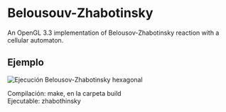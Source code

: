 # Belousouv-Zhabotinsky

An OpenGL 3.3 implementation of Belousov-Zhabotinsky reaction with a cellular automaton.

## Ejemplo

![Ejecución Belousov-Zhabotinsky hexagonal](http://imgur.com/efONhzDl.png)  

Compilación: make, en la carpeta build  
Ejecutable: zhabothinsky